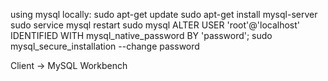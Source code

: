 using mysql locally:
sudo apt-get update
sudo apt-get install mysql-server
sudo service mysql restart
sudo mysql
ALTER USER 'root'@'localhost' IDENTIFIED WITH mysql_native_password BY 'password';
sudo mysql_secure_installation --change password

Client -> MySQL Workbench
